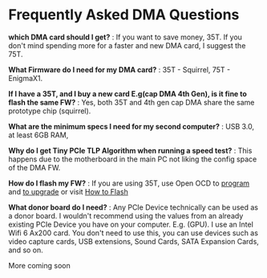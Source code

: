 # Frequently Asked DMA Questions

__which DMA card should I get?__
: If you want to save money, 35T. If you don't mind spending more for a faster and new DMA card, I suggest the 75T.

__What Firmware do I need for my DMA card?__
: 35T - Squirrel,  75T - EnigmaX1.

__If I have a 35T, and I buy a new card E.g(cap DMA 4th Gen), is it fine to flash the same FW?__
: Yes, both 35T and 4th gen cap DMA share the same prototype chip (squirrel).

__What are the minimum specs I need for my second computer?__
: USB 3.0, at least 6GB RAM, 

__Why do I get Tiny PCIe TLP Algorithm when running a speed test?__
: This happens due to the motherboard in the main PC not liking the config space of the DMA FW.

__How do I flash my FW?__
: If you are using 35T, use Open OCD to [program](https://docs.lambdaconcept.com/screamer/programming.html) and [to upgrade](https://docs.lambdaconcept.com/screamer/openocd.html) or visit [How to Flash](https://github.com/Rakeshmonkee/DMA/tree/main/How%20to%20Flash)

__What donor board do I need?__
: Any PCIe Device technically can be used as a donor board. I wouldn't recommend using the values from an already existing PCIe Device you have on your computer. E.g. (GPU). I use an Intel Wifi 6 Ax200 card. You don't need to use this, you can use devices such as video capture cards, USB extensions, Sound Cards, SATA Expansion Cards, and so on.


More coming soon
